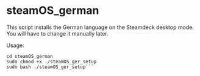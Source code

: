 # steamOS_german
This script installs the German language on the Steamdeck desktop mode. You will have to change it manually later.


Usage:
 
```git clone https://github.com/twerpyfie/steamOS_german.git
cd steamOS_german
sudo chmod +x ./steamOS_ger_setup
sudo bash ./steamOS_ger_setup```
